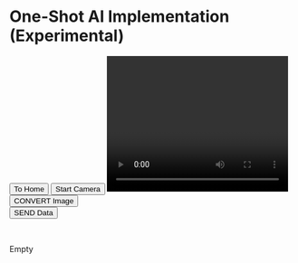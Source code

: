 <html>
    <head>
        <meta charset="utf-8">
        <meta http-equiv="X-UA-Compatible" content="IE=edge">
        <title>Project 4d - adamgulde.github.io</title>
        <meta name="description" content="">
        <meta name="viewport" content="width=device-width, initial-scale=1">
        <link rel="stylesheet" href="">
    </head>
    <body>
        <h1>One-Shot AI Implementation (Experimental)</h1>
        <button onclick="location.href='https://adamgulde.github.io'" type="button">To Home</button>
        <button id="start-camera">Start Camera</button> 
        <!-- Need to format based on broswer size ahhhh-->
        <video id="video" width="320" height="240" autoplay></video>
        <canvas id="canvas" width="320" height="240"></canvas>       
        <br>
        <button id="convert">CONVERT Image</button> 
        <!-- <button id="send">SEND Image</button> -->
        <form id="form">
            <button type="submit">SEND Data</button>
        </form>
        <br>
        <p id="data_text">Empty</p>
        <!-- need to send DataURL to some serverside to interpret, run through cv2, and resend here -->
        <script>
            const getBase64StringFromDataURL = (dataURL) =>
                dataURL.replace('data:', '').replace(/^.+,/, '');
            let camera_button = document.querySelector("#start-camera");
            let convert_button = document.querySelector("#convert");
            let video = document.querySelector("#video");
            let canvas = document.querySelector("#canvas");
            let data_paragraph = document.querySelector("#data_text");
            data_paragraph.innerHTML = 'Empty'
            camera_button.addEventListener('click', async function() {
                let stream = await navigator.mediaDevices.getUserMedia({ video: true, audio: false });
                video.srcObject = stream;
                setInterval(function() {
                canvas.getContext('2d').drawImage(video, 0, 0, canvas.width, canvas.height); // input actual converted image...
            }, 30);
            });
            convert_button.addEventListener('click', async function() {
                let converted_image = getBase64StringFromDataURL(canvas.toDataURL('image/jpeg'));
                // data url of the image
                data_paragraph.innerHTML = converted_image
            })
            // Break
            const form = document.querySelector("#form");
            const submitButton = document.querySelector("#send");
            const scriptURL = 'https://script.google.com/macros/s/AKfycbxEekWYUnlL65BgvaqsAb_o812icLo9wZnbelcEE7uN0q-DQEUCI1IhCDemecCYvu99/exec';
            form.addEventListener('submit', e => {
                fetch(scriptURL, { method: 'POST', body: data_paragraph.innerHTML})
                .then(response => {
                    alert('Success!', response)
                    submitButton.disabled = false
                    })
                .catch(error => {
                alert('Error!', error.message)
                    submitButton.disabled = false
                }
                )
            });
        </script>
        <script src="" async defer></script>
    </body>
</html>


